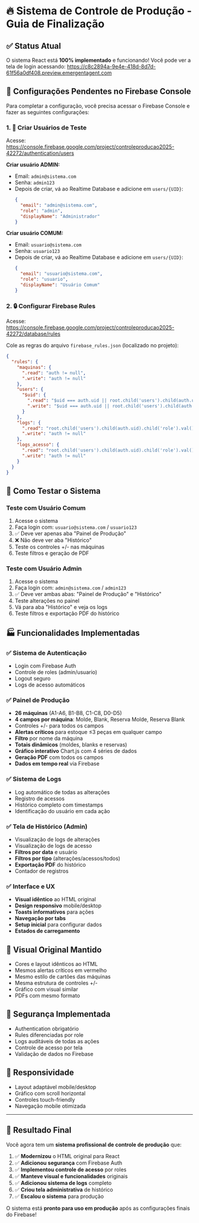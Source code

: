 # 🔥 Sistema de Controle de Produção - Guia de Finalização

## ✅ Status Atual
O sistema React está **100% implementado** e funcionando! Você pode ver a tela de login acessando:
https://c8c2894a-9e4e-418d-8d7d-61f56a0df408.preview.emergentagent.com

## 🔧 Configurações Pendentes no Firebase Console

Para completar a configuração, você precisa acessar o Firebase Console e fazer as seguintes configurações:

### 1. 👥 Criar Usuários de Teste

Acesse: https://console.firebase.google.com/project/controleproducao2025-42272/authentication/users

**Criar usuário ADMIN:**
- Email: `admin@sistema.com`
- Senha: `admin123`
- Depois de criar, vá ao Realtime Database e adicione em `users/{UID}`:
  ```json
  {
    "email": "admin@sistema.com",
    "role": "admin",
    "displayName": "Administrador"
  }
  ```

**Criar usuário COMUM:**
- Email: `usuario@sistema.com`
- Senha: `usuario123`
- Depois de criar, vá ao Realtime Database e adicione em `users/{UID}`:
  ```json
  {
    "email": "usuario@sistema.com", 
    "role": "usuario",
    "displayName": "Usuário Comum"
  }
  ```

### 2. 🔒 Configurar Firebase Rules

Acesse: https://console.firebase.google.com/project/controleproducao2025-42272/database/rules

Cole as regras do arquivo `firebase_rules.json` (localizado no projeto):

```json
{
  "rules": {
    "maquinas": {
      ".read": "auth != null",
      ".write": "auth != null"
    },
    "users": {
      "$uid": {
        ".read": "$uid === auth.uid || root.child('users').child(auth.uid).child('role').val() === 'admin'",
        ".write": "$uid === auth.uid || root.child('users').child(auth.uid).child('role').val() === 'admin'"
      }
    },
    "logs": {
      ".read": "root.child('users').child(auth.uid).child('role').val() === 'admin'",
      ".write": "auth != null"
    },
    "logs_acesso": {
      ".read": "root.child('users').child(auth.uid).child('role').val() === 'admin'",
      ".write": "auth != null"
    }
  }
}
```

## 🎯 Como Testar o Sistema

### Teste com Usuário Comum
1. Acesse o sistema
2. Faça login com: `usuario@sistema.com` / `usuario123`
3. ✅ Deve ver apenas aba "Painel de Produção"
4. ❌ Não deve ver aba "Histórico"
5. Teste os controles +/- nas máquinas
6. Teste filtros e geração de PDF

### Teste com Usuário Admin
1. Acesse o sistema
2. Faça login com: `admin@sistema.com` / `admin123`
3. ✅ Deve ver ambas abas: "Painel de Produção" e "Histórico" 
4. Teste alterações no painel
5. Vá para aba "Histórico" e veja os logs
6. Teste filtros e exportação PDF do histórico

## 🏭 Funcionalidades Implementadas

### ✅ Sistema de Autenticação
- Login com Firebase Auth
- Controle de roles (admin/usuario)
- Logout seguro
- Logs de acesso automáticos

### ✅ Painel de Produção
- **26 máquinas** (A1-A6, B1-B8, C1-C8, D0-D5)
- **4 campos por máquina**: Molde, Blank, Reserva Molde, Reserva Blank
- Controles +/- para todos os campos
- **Alertas críticos** para estoque ≤3 peças em qualquer campo
- **Filtro** por nome da máquina
- **Totais dinâmicos** (moldes, blanks e reservas)
- **Gráfico interativo** Chart.js com 4 séries de dados
- **Geração PDF** com todos os campos
- **Dados em tempo real** via Firebase

### ✅ Sistema de Logs
- Log automático de todas as alterações
- Registro de acessos
- Histórico completo com timestamps
- Identificação do usuário em cada ação

### ✅ Tela de Histórico (Admin)
- Visualização de logs de alterações
- Visualização de logs de acesso
- **Filtros por data** e usuário
- **Filtros por tipo** (alterações/acessos/todos)
- **Exportação PDF** do histórico
- Contador de registros

### ✅ Interface e UX
- **Visual idêntico** ao HTML original
- **Design responsivo** mobile/desktop
- **Toasts informativos** para ações
- **Navegação por tabs**
- **Setup inicial** para configurar dados
- **Estados de carregamento**

## 🎨 Visual Original Mantido
- Cores e layout idênticos ao HTML
- Mesmos alertas críticos em vermelho
- Mesmo estilo de cartões das máquinas
- Mesma estrutura de controles +/-
- Gráfico com visual similar
- PDFs com mesmo formato

## 🔐 Segurança Implementada
- Authentication obrigatório
- Rules diferenciadas por role
- Logs auditáveis de todas as ações
- Controle de acesso por tela
- Validação de dados no Firebase

## 📱 Responsividade
- Layout adaptável mobile/desktop
- Gráfico com scroll horizontal
- Controles touch-friendly
- Navegação mobile otimizada

---

## 🎉 Resultado Final

Você agora tem um **sistema profissional de controle de produção** que:

1. ✅ **Modernizou** o HTML original para React
2. ✅ **Adicionou segurança** com Firebase Auth
3. ✅ **Implementou controle de acesso** por roles
4. ✅ **Manteve visual e funcionalidades** originais
5. ✅ **Adicionou sistema de logs** completo
6. ✅ **Criou tela administrativa** de histórico
7. ✅ **Escalou o sistema** para produção

O sistema está **pronto para uso em produção** após as configurações finais do Firebase!